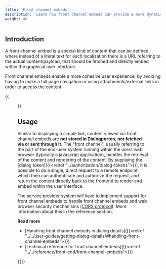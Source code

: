 ```yaml
---
title: 'Front channel embeds'
description: 'Learn how front channel embeds can provide a more dynamic and secure user content delivery'
weight: 40
---
```


## Introduction
A front channel embed is a special kind of content that can be defined, where instead of a literal text for each localization there is a URL referring to the actual content/payload, that should be fetched and directly embed within the graphical user interface. 

Front channel embeds enable a more cohesive user experience, by avoiding having to make a full page navigation or using attachments/external links in order to access the content.

{{<figure class="mx-xl-4" src="../../media/frontchannel-embeds-gui.png" alt="Figure showing a dialog with static content and one with a front channel embedded one side by side" caption="Dialog without front channel embed on left, displaying a link. Front channel embed on the right, showing the actual content">}}

## Usage
Similar to displaying a simple link, content viewed via front channel embeds are **not stored in Dialogporten, nor fetched via or sent through it**. The "front channel", usually referring to the part of the end-user system running within the users web browser (typically a javascript application), handles the retrieval of the content and rendering of the content. By supplying the [dialog token]({{<relref "../authorization/dialog-tokens">}}), it is possible to do a single, direct request to a remote endpoint, which then can authenticate and authorize the request, and return the content directly back to the frontend to render and embed within the user interface.

The service provider system will have to implement support for front channel embeds to handle front channel embeds and web browser security mechanisms ([CORS protocol](https://developer.mozilla.org/en-US/docs/Web/HTTP/CORS)). More information about this in the reference section.


**Read more**
* [Handling front channel embeds in dialog details]({{<relref "../../user-guides/getting-dialog-details/#handling-front-channel-embeds">}})
* [Technical reference for front channel embeds]({{<relref "../../reference/front-end/front-channel-embeds">}})

{{<children />}}

